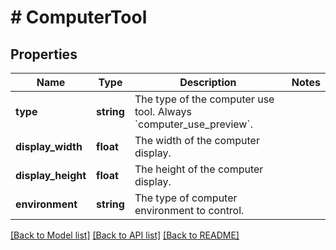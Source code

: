 # # ComputerTool

## Properties

Name | Type | Description | Notes
------------ | ------------- | ------------- | -------------
**type** | **string** | The type of the computer use tool. Always &#x60;computer_use_preview&#x60;. |
**display_width** | **float** | The width of the computer display. |
**display_height** | **float** | The height of the computer display. |
**environment** | **string** | The type of computer environment to control. |

[[Back to Model list]](../../README.md#models) [[Back to API list]](../../README.md#endpoints) [[Back to README]](../../README.md)
